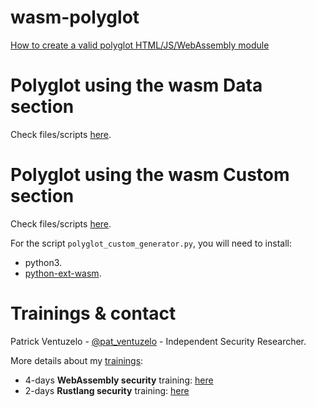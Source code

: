 # wasm-polyglot

[How to create a valid polyglot HTML/JS/WebAssembly module​](https://webassembly-security.com/polyglot-webassembly-module-html-js-wasm/)

# Polyglot using the wasm Data section

Check files/scripts [here](data_section/).

# Polyglot using the wasm Custom section

Check files/scripts [here](custom_section/).

For the script `polyglot_custom_generator.py`, you will need to install:
* python3.
* [python-ext-wasm](https://github.com/wasmerio/python-ext-wasm).

# Trainings & contact

Patrick Ventuzelo - [@pat_ventuzelo](https://twitter.com/pat_ventuzelo) - Independent Security Researcher.


More details about my [trainings](https://webassembly-security.com/trainings/):
* 4-days **WebAssembly security** training: [here](https://webassembly-security.com/wasm-security-training/)
* 2-days **Rustlang security** training: [here](https://webassembly-security.com/rust-security-training/)
